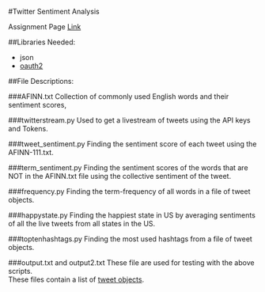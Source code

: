 #Twitter Sentiment Analysis

Assignment Page [Link](https://www.coursera.org/learn/data-manipulation/programming/AxbQn/twitter-sentiment-analysis)

##Libraries Needed:
- json
- [oauth2](https://pypi.python.org/pypi/oauth2/)

##File Descriptions:

###AFINN.txt
Collection of commonly used English words and their sentiment scores,

###twitterstream.py
Used to get a livestream of tweets using the API keys and Tokens.

###tweet_sentiment.py
Finding the sentiment score of each tweet using the AFINN-111.txt.

###term_sentiment.py
Finding the sentiment scores of the words that are NOT in the AFINN.txt file using the collective sentiment of the tweet.

###frequency.py
Finding the term-frequency of all words in a file of tweet objects.

###happystate.py
Finding the happiest state in US by averaging sentiments of all the live tweets from all states in the US.

###toptenhashtags.py
Finding the most used hashtags from a file of tweet objects.

###output.txt and output2.txt
These file are used for testing with the above scripts.  
These files contain a list of [tweet objects](https://dev.twitter.com/overview/api/tweets).

